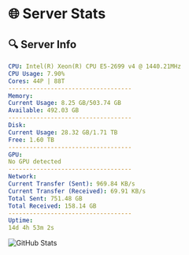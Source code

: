# 🌐 Server Stats
## 🔍 Server Info
```yaml
CPU: Intel(R) Xeon(R) CPU E5-2699 v4 @ 1440.21MHz
CPU Usage: 7.90%
Cores: 44P | 88T
-----------------------------------
Memory:
Current Usage: 8.25 GB/503.74 GB
Available: 492.03 GB
-----------------------------------
Disk:
Current Usage: 28.32 GB/1.71 TB
Free: 1.60 TB
-----------------------------------
GPU:
No GPU detected
-----------------------------------
Network:
Current Transfer (Sent): 969.84 KB/s
Current Transfer (Received): 69.91 KB/s
Total Sent: 751.48 GB
Total Received: 158.14 GB
-----------------------------------
Uptime:
14d 4h 53m 2s
```
![GitHub Stats](https://img.shields.io/badge/Updated-2025-05-03_22:01:50-blue)